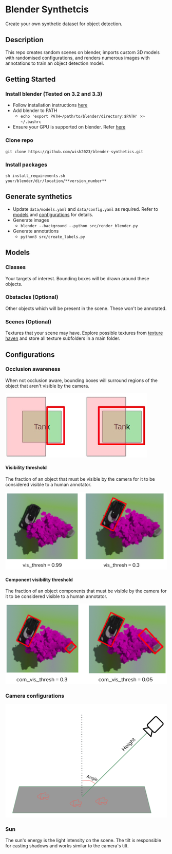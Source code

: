 # Blender Synthetcis

Create your own synthetic dataset for object detection.

## Description

This repo creates random scenes on blender, imports custom 3D models with randomised configurations, and renders numerous images with annotations to train an object detection model.

## Getting Started

### Install blender (Tested on 3.2 and 3.3)

- Follow installation instructions [here](https://www.blender.org/download/) 
- Add blender to PATH
    - `echo 'export PATH=/path/to/blender/directory:$PATH' >> ~/.bashrc`
- Ensure your GPU is supported on blender. Refer [here](https://docs.blender.org/manual/en/latest/render/cycles/gpu_rendering.html)

### Clone repo

```
git clone https://github.com/wish2023/blender-synthetics.git
```

### Install packages

```
sh install_requirements.sh your/blender/dir/location/**version_number**
```
## Generate synthetics

- Update `data/models.yaml` and `data/config.yaml` as required. Refer to [models](#models) and  [configurations](#configurations) for details.
- Generate images
    - `blender --background --python src/render_blender.py`
- Generate annotations
    - `python3 src/create_labels.py`

## Models

### Classes

Your targets of interest. Bounding boxes will be drawn around these objects.

### Obstacles (Optional)

Other objects which will be present in the scene. These won't be annotated.

### Scenes (Optional)

Textures that your scene may have. Explore possible textures from [texture haven](https://polyhaven.com/textures) and store all texture subfolders in a main folder.

## Configurations

### Occlusion awareness

When not occlusion aware, bounding boxes will surround regions of the object that aren't visible by the camera.

![occ diagram](diagrams/occlusion.jpg)

#### Visibility threshold

The fraction of an object that must be visible by the camera for it to be considered visible to a human annotator.

![camera diagram](diagrams/visthresh.png)


#### Component visibility threshold

The fraction of an object components that must be visible by the camera for it to be considered visible to a human annotator.

![camera diagram](diagrams/comvisthresh.png)

### Camera configurations

![camera diagram](diagrams/camera.png)

### Sun

The sun's energy is the light intensity on the scene. The tilt is responsible for casting shadows and works similar to the camera's tilt.
